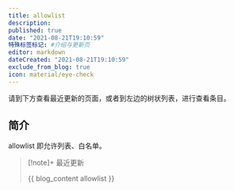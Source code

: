 ```yaml
---
title: allowlist
description:
published: true
date: "2021-08-21T19:10:59"
特殊标签标记: #介绍与更新页
editor: markdown
dateCreated: "2021-08-21T19:10:59"
exclude_from_blog: true
icon: material/eye-check
---
```


请到下方查看最近更新的页面，或者到左边的树状列表，进行查看条目。

## 简介

allowlist 即允许列表、白名单。

> [!note]+ 最近更新
>
> {{ blog_content allowlist }}
